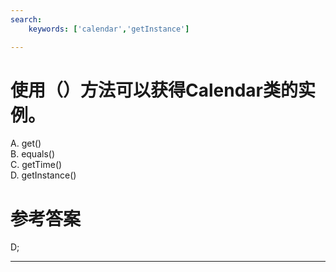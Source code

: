 ```yaml
---
search:
    keywords: ['calendar','getInstance']

---
```


# 使用（）方法可以获得Calendar类的实例。

A. get()   
B. equals()   
C. getTime()   
D. getInstance()

# 参考答案

D;

---

